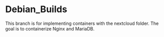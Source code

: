# Debian_Builds
This branch is for implementing containers with the nextcloud folder. 
The goal is to containerize Nginx and MariaDB.
